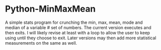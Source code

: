 # Python-MinMaxMean
A simple stats program for crunching the min, max, mean, mode and median of a variable # set of numbers. The current version executes and then exits. I will likely revise at least with a loop to allow the user to keep using until they choose to exit. Later versions may then add more statistical measurements on the same as well.

